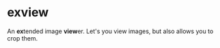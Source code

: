 # exview

An **ex**tended image **view**er. Let's you view images, but also allows you to crop them.

